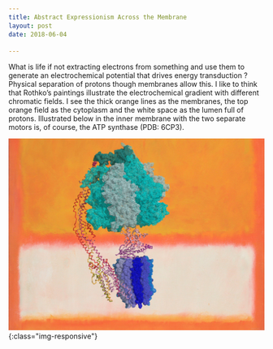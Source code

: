 ```yaml
---
title: Abstract Expressionism Across the Membrane
layout: post
date: 2018-06-04

---
```


What is life if not extracting electrons from something and use them to generate an electrochemical potential that drives energy transduction ? Physical separation of protons though membranes allow this. I like to think that Rothko’s  paintings illustrate the electrochemical gradient with different chromatic fields. I see the thick orange lines as the membranes, the top orange field as the cytoplasm and the white space as the lumen full of protons. Illustrated below in the inner membrane with the two separate motors is, of course, the ATP synthase (PDB: 6CP3).

![ATPase](/assets/figs/atpase.jpg){:class="img-responsive"}

